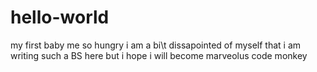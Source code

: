 # hello-world
my first baby
me so hungry
i am a bi\t dissapointed of myself that i am writing such a BS here
but i hope i will become marveolus code monkey
